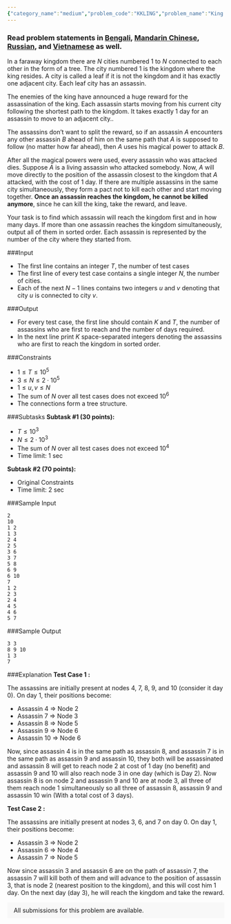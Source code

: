 ```yaml
---
{"category_name":"medium","problem_code":"KKLING","problem_name":"King Killing","problemComponents":{"constraints":"","constraintsState":false,"subtasks":"","subtasksState":false,"inputFormat":"","inputFormatState":false,"outputFormat":"","outputFormatState":false,"sampleTestCases":{"0":{"id":1,"input":"2\r\n10    \r\n1 2\r\n1 3\r\n2 4\r\n2 5\r\n3 6\r\n3 7\r\n5 8\r\n6 9   \r\n6 10\r\n7\r\n1 2\r\n2 3\r\n2 4\r\n4 5\r\n4 6\r\n5 7","output":"3 3\r\n8 9 10\r\n1 3\r\n7","explanation":"**Test Case 1 :** \r\n\r\nThe assassins are initially present at nodes $4$, $7$, $8$, $9$, and $10$ (consider it day $0$). On day $1$, their positions become:\r\n- Assassin $4$ =\u003E Node $2$\r\n- Assassin $7$ =\u003E Node $3$\r\n- Assassin $8$ =\u003E Node $5$\r\n- Assassin $9$ =\u003E Node $6$\r\n- Assassin $10$ =\u003E Node $6$\r\n\r\nNow, since assassin $4$ is in the same path as assassin $8$, and assassin $7$ is in the same path as assassin $9$ and assassin $10$, they both will be assassinated and assassin $8$ will get to reach node $2$ at cost of $1$ day (no benefit) and assassin $9$ and $10$ will also reach node $3$ in one day (which is Day $2$). Now assassin $8$ is on node $2$ and assassin $9$ and $10$ are at node $3$, all three of them reach node $1$ simultaneously so all three of assassin $8$, assassin $9$ and assassin $10$ win (With a total cost of $3$ days).\r\n\r\n **Test Case 2 :** \r\n\r\nThe assassins are initially present at nodes $3$, $6$, and $7$  on day $0$.\r\nOn day $1$, their positions become:\r\n- Assassin $3$ =\u003E Node $2$\r\n- Assassin $6$ =\u003E Node $4$\r\n- Assassin $7$ =\u003E Node $5$\r\n\r\nNow since assassin $3$ and assassin $6$ are on the path of assassin $7$, the assassin $7$ will kill both of them and will advance to the position of assassin $3$, that is node $2$ (nearest position to the kingdom), and this will cost him $1$ day. On the next day (day $3$), he will reach the kingdom and take the reward.","isDeleted":false}}},"video_editorial_url":"https://youtu.be/xrxma1DTT3E","languages_supported":{"0":"CPP14","1":"C","2":"JAVA","3":"PYTH 3.6","4":"CPP17","5":"PYTH","6":"PYP3","7":"CS2","8":"ADA","9":"PYPY","10":"TEXT","11":"PAS fpc","12":"NODEJS","13":"RUBY","14":"PHP","15":"GO","16":"HASK","17":"TCL","18":"PERL","19":"SCALA","20":"LUA","21":"kotlin","22":"BASH","23":"JS","24":"LISP sbcl","25":"rust","26":"PAS gpc","27":"BF","28":"CLOJ","29":"R","30":"D","31":"CAML","32":"FORT","33":"ASM","34":"swift","35":"FS","36":"WSPC","37":"LISP clisp","38":"SQL","39":"SCM guile","40":"PERL6","41":"ERL","42":"CLPS","43":"ICK","44":"NICE","45":"PRLG","46":"ICON","47":"COB","48":"SCM chicken","49":"PIKE","50":"SCM qobi","51":"ST","52":"SQLQ","53":"NEM"},"max_timelimit":"1 - 2","source_sizelimit":50000,"problem_author":"zankanotachi","problem_tester":"","date_added":"18-04-2021","tags":{"0":"implementation","1":"may21","2":"medium","3":"zankanotachi"},"problem_difficulty_level":"Medium","best_tag":"","editorial_url":"https://discuss.codechef.com/problems/KKLING","time":{"view_start_date":1621243802,"submit_start_date":1621243802,"visible_start_date":1621243802,"end_date":1735669800},"is_direct_submittable":false,"problemDiscussURL":"https://discuss.codechef.com/search?q=KKLING","is_proctored":false,"visitedContests":{},"layout":"problem"}
---
```

### Read problem statements in [Bengali](https://www.codechef.com/download/translated/MAY21/bengali/KKLING.pdf), [Mandarin Chinese](https://www.codechef.com/download/translated/MAY21/mandarin/KKLING.pdf), [Russian](https://www.codechef.com/download/translated/MAY21/russian/KKLING.pdf), and [Vietnamese](https://www.codechef.com/download/translated/MAY21/vietnamese/KKLING.pdf) as well.

In a faraway kingdom there are $N$ cities numbered $1$ to $N$ connected to each other in the form of a tree. The city numbered $1$ is the kingdom where the king resides. A city is called a leaf if it is not the kingdom and it has exactly one adjacent city. Each leaf city has an assassin.

The enemies of the king have announced a huge reward for the assassination of the king. Each assassin starts moving from his current city following the shortest path to the kingdom. It takes exactly $1$ day for an assassin to move to an adjacent city..

The assassins don’t want to split the reward, so if an assassin $A$ encounters any other assassin $B$ ahead of him on the same path that $A$ is supposed to follow (no matter how far ahead), then $A$ uses his magical power to attack $B$.

After all the magical powers were used, every assassin who was attacked dies. Suppose $A$ is a living assassin who attacked somebody. Now, $A$ will move directly to the position of the assassin closest to the kingdom that $A$ attacked, with the cost of $1$ day. If there are multiple assassins in the same city simultaneously, they form a pact not to kill each other and start moving together. **Once an assassin reaches the kingdom, he cannot be killed anymore**, since he can kill the king, take the reward, and leave.

Your task is to find which assassin will reach the kingdom first and in how many days. If more than one assassin reaches the kingdom simultaneously, output all of them in sorted order. Each assassin is represented by the number of the city where they started from.

###Input

- The first line contains an integer $T$, the number of test cases
- The first line of every test case contains a single integer $N$, the number of cities.
- Each of the next $N-1$ lines contains two integers $u$ and $v$ denoting that city $u$ is connected to city $v$.

###Output

- For every test case, the first line should contain $K$ and $T$, the number of assassins who are first to reach and the number of days required.
- In the next line print $K$ space-separated integers denoting the assassins who are first to reach the kingdom in sorted order.

###Constraints 

- $1\leq T\leq10^5$
- $3\leq N\leq2\cdot 10^5$ 
- $1\leq u, v\leq N$
- The sum of $N$ over all test cases does not exceed $10^6$
- The connections form a tree structure.

###Subtasks
**Subtask #1 (30 points):** 
- $T \leq 10^3$
- $N \leq 2\cdot 10^3$
- The sum of $N$ over all test cases does not exceed $10^4$
- Time limit: $1$ sec

**Subtask #2 (70 points):** 
- Original Constraints
- Time limit: $2$ sec

###Sample Input 
```
2
10    
1 2
1 3
2 4
2 5
3 6
3 7
5 8
6 9   
6 10
7
1 2
2 3
2 4
4 5
4 6
5 7
```  

###Sample Output
```
3 3
8 9 10
1 3
7
```      


###Explanation
 **Test Case 1 :** 

The assassins are initially present at nodes $4$, $7$, $8$, $9$, and $10$ (consider it day $0$). On day $1$, their positions become:
- Assassin $4$ => Node $2$
- Assassin $7$ => Node $3$
- Assassin $8$ => Node $5$
- Assassin $9$ => Node $6$
- Assassin $10$ => Node $6$

Now, since assassin $4$ is in the same path as assassin $8$, and assassin $7$ is in the same path as assassin $9$ and assassin $10$, they both will be assassinated and assassin $8$ will get to reach node $2$ at cost of $1$ day (no benefit) and assassin $9$ and $10$ will also reach node $3$ in one day (which is Day $2$). Now assassin $8$ is on node $2$ and assassin $9$ and $10$ are at node $3$, all three of them reach node $1$ simultaneously so all three of assassin $8$, assassin $9$ and assassin $10$ win (With a total cost of $3$ days).

 **Test Case 2 :** 

The assassins are initially present at nodes $3$, $6$, and $7$  on day $0$.
On day $1$, their positions become:
- Assassin $3$ => Node $2$
- Assassin $6$ => Node $4$
- Assassin $7$ => Node $5$

Now since assassin $3$ and assassin $6$ are on the path of assassin $7$, the assassin $7$ will kill both of them and will advance to the position of assassin $3$, that is node $2$ (nearest position to the kingdom), and this will cost him $1$ day. On the next day (day $3$), he will reach the kingdom and take the reward.
<aside style='background: #f8f8f8;padding: 10px 15px;'><div>All submissions for this problem are available.</div></aside>